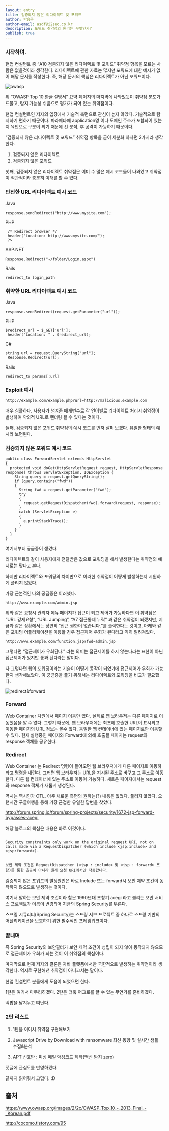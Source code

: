 ```yaml
---
layout: entry
title: 검증되지 않은 리다이렉트 및 포워드
author: 박용운
author-email: asdf@i2sec.co.kr
description: 포워드 취약점의 원리는 무엇인가?
publish: true
---
```


### 시작하며.

현업 컨설턴트 중 “A10 검증되지 않은 리다이렉트 및 포워드” 취약점 항목을 모르는 사람은 없을것이라 생각한다. 리다이렉트에 관한 자료는 많지만 포워드에 대한 예시가 없어 해당 문서를 작성한다. 즉, 해당 문서의 핵심은 리다이렉트가 아닌 포워드이다.


![owasp](/images/2017-03-30/1.png)


위 “OWASP Top 10 한글 설명서” 요약 페이지의 마지막에 나와있듯이 취약점 분포가 드물고, 탐지 가능성 쉬움으로 평가가 되어 있는 취약점이다.

현업 컨설턴트인 저자의 입장에서 기술적 측면으로 관심이 높지 않았다. 기술적으로 탐지하기 편하기 때문이다. 파라메타에 application명 이나 도메인 주소가 포함되어 있는지 육안으로 구분이 되기 때문에 선 분석, 후 공격이 가능하기 때문이다.


“검증되지 않은 리다이렉트 및 포워드” 취약점 항목을 굳이 세분화 하자면 2가지라 생각한다.

1.	검증되지 않은 리다이렉트
2.	검증되지 않은 포워드

첫째, 검증되지 않은 리다이렉트 취약점은 이미 수 많은 예시 코드들이 나와있고 취약점이 직관적이라 충분히 이해를 할 수 있다.

### 안전한 URL 리다이렉트 예시 코드

Java
```
response.sendRedirect("http://www.mysite.com");
```

PHP
```<?php
 /* Redirect browser */
 header("Location: http://www.mysite.com/");
 ?>
```

ASP.NET
```
Response.Redirect("~/folder/Login.aspx")
```

Rails
```
redirect_to login_path
```


### 취약한 URL 리다이렉트 예시 코드

Java
```
response.sendRedirect(request.getParameter("url"));
```

PHP
```
$redirect_url = $_GET['url'];
 header("Location: " . $redirect_url);
```

C#
```
string url = request.QueryString["url"];
 Response.Redirect(url);
```

Rails
```
redirect_to params[:url]
```

### Exploit 예시
```
http://example.com/example.php?url=http://malicious.example.com
```



매우 심플하다. 사용자가 넘겨준 매개변수로 각 언어별로 리다이렉트 처리시 취약점이 발생하여 악의적 URL로 렌더링 될 수 있다는 것이다.

둘째, 검증되지 않은 포워드 취약점의 예시 코드를 먼저 살펴 보겠다. 유일한 형태의 예시라 보면된다.


### 검증되지 않은 포워드 예시 코드
```
public class ForwardServlet extends HttpServlet
{
  protected void doGet(HttpServletRequest request, HttpServletResponse response) throws ServletException, IOException {
    String query = request.getQueryString();
    if (query.contains("fwd"))
    {
      String fwd = request.getParameter("fwd");
      try
      {
        request.getRequestDispatcher(fwd).forward(request, response);
      }
      catch (ServletException e)
      {
        e.printStackTrace();
      }
    }
  }
}
```

여기서부터 궁금증이 생겼다.

리다이렉트와 같이 사용자에게 전달받은 값으로 포워딩을 해서 발생한다는 취약점의 예시로는 맞다고 본다.

하지만 리다이렉트와 포워딩의 차이만으로 이러한 취약점이 어떻게 발생하는지 시원하게 풀리지 않았다.

가장 근본적인 나의 궁금증은 이러했다.


```
http://www.example.com/admin.jsp
```

위와 같은 요청시 관리자 메뉴 페이지가 접근이 되고 제어가 가능하다면 이 취약점은 “URL 강제요청”, “URL Jumping”, “A7 접근통제 누락” 과 같은 취약점이 되겠지만, 지금과 같은 상황에서는 당연히 “접근 권한이 없습니다.”를 출력한다는 것이고, 아래와 같은 포워딩 어플리케이션을 이용할 경우 접근제어 우회가 된다라고 익히 알려져있다.

```
http://www.example.com/function.jsp?fwd=admin.jsp
```

그렇다면 “접근제어가 우회된다.” 라는 의미는 접근제어를 하지 않는다라는 표현이 아닌 접근제어가 있지만 통과 된다라는 말이다.

자 그렇다면 웹의 포워딩이라는 기술이 어떻게 동작이 되었기에 접근제어가 우회가 가능한지 생각해보았다. 이 궁금증을 풀기 위해서는 리다이렉트와 포워딩을 비교가 필요했다.


![redirect&forward](/images/2017-03-30/2.png)


### Forward

Web Container 차원에서 페이지 이동만 있다. 실제로 웹 브라우저는 다른 페이지로 이동했음을 알 수 없다. 그렇기 때문에, 웹 브라우저에는 최초에 호출한 URL이 표시되고 이동한 페이지의 URL 정보는 볼수 없다. 동일한 웹 컨테이너에 있는 페이지로만 이동할수 있다. 현재 실행중인 페이지와 Forward에 의해 호출될 페이지는 request와 response 객체를 공유한다.

### Redirect

Web Container 는 Redirect 명령이 들어오면 웹 브라우저에게 다른 페이지로 이동하라고 명령을 내린다.
그러면 웹 브라우저는 URL을 지시된 주소로 바꾸고 그 주소로 이동한다. 다른 웹 컨테이너에 있는 주소로 이동이 가능하다.
새로운 페이지에서는 request 와 response 객체가 새롭게 생성된다.

역시는 역시인가 OTL. 아주 새로운 측면의 원하는(?) 내용은 없었다. 풀리지 않았다. 오랜시간 구글여행을 통해 가장 근접한 유일한 답변을 찾았다.


http://forum.spring.io/forum/spring-projects/security/1672-jsp-forward-bypasses-acegi



해당 블로그의 핵심은 내용은 바로 이것이다.

```

Security constraints only work on the original request URI, not on calls made via a RequestDispatcher (which include <jsp:include> and <jsp:forward>).

```

```

보안 제약 조건은 RequestDispatcher (<jsp : include> 및 <jsp : forward> 포함)를 통한 호출이 아니라 원래 요청 URI에서만 작동합니다.

```


검증되지 않은 포워드의 발생원인은 바로 Include 또는 forward시 보안 제약 조건이 동작하지 않으므로 발생하는 것이다.

여기서 말하는 보안 제약 조건이라 함은 1990년대 초창기 acegi 라고 불리는 보안 서비스 프로젝트가 이름이 변경되어 지금의 Spring Security를 부른다.

스프링 시큐리티(Spring Security)는 스프링 서브 프로젝트 중 하나로 스프링 기반의 어플리케이션을 보호하기 위한 필수적인 프레임워크이다.



### 끝내며
즉 Spring Security의 보안필터가 보안 제약 조건이 성립이 되지 않아 동작되지 않으므로 접근제어가 우회가 되는 것이 이 취약점의 핵심이다.

마지막으로 현재 저자의 결론은 자바 플랫폼에서만 국한적으로 발생하는 취약점이라 생각한다. 억지로 구현해낸 취약점이 아니고서는 말이다.

현업 컨설턴트 분들에게 도움이 되었으면 한다.

1탄은 여기서 마무리하겠다. 2탄은 더욱 어그로를 끌 수 있는 무언가를 준비하겠다.

떡밥을 남겨두고 떠난다.



### 2탄 리스트

1. 1탄을 이어서 취약점 구현해보기

2. Javascript Drive by Download with ransomware 최신 동향 및 실시간 샘플 수집&분석

3. APT 신호탄 : 피싱 메일 악성코드 제작(백신 탐지 zero)




댓글에 관심도를 반영하겠다.

끝까지 읽어줘서 고맙다. :D


## 출처

https://www.owasp.org/images/2/2c/OWASP_Top_10_-_2013_Final_-_Korean.pdf

http://cocomo.tistory.com/95
